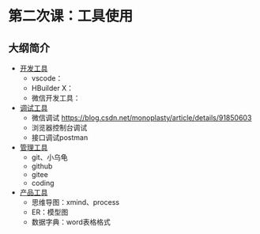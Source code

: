 # 第二次课：工具使用

## 大纲简介

* [开发工具](DevelopmentTools.md)
    * vscode：
    * HBuilder X：
    * 微信开发工具：
* [调试工具](DebuggingTools.md)
    * 微信调试 https://blog.csdn.net/monoplasty/article/details/91850603
    * 浏览器控制台调试
    * 接口调试postman
* [管理工具](ManagementTools.md)
    * git、小乌龟
    * github
    * gitee
    * coding
* [产品工具](ProductTools.md)
    * 思维导图：xmind、process
    * ER：模型图
    * 数据字典：word表格格式

